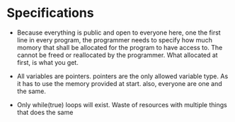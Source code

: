 # Specifications

- Because everything is public and open to everyone here, one the first line in every program, 
the programmer needs to specify how much momory that shall be allocated for the program to have access to. 
The cannot be freed or reallocated by the programmer. What allocated at first, is what you get. 

- All variables are pointers. pointers are the only allowed variable type. As it has to use the memory provided at start.
also, everyone are one and the same.

- Only while(true) loops will exist. Waste of resources with multiple things that does the same
